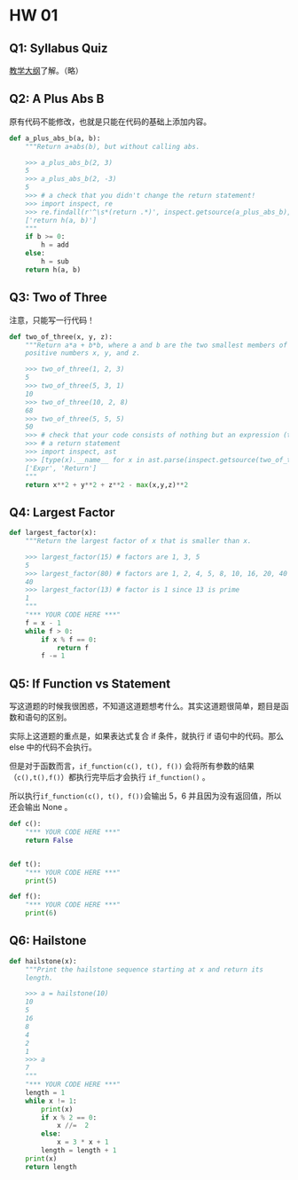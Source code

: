 # HW 01

## Q1: Syllabus Quiz

[教学大纲](https://cs61a.org/articles/about.html)了解。（略）

## Q2: A Plus Abs B

原有代码不能修改，也就是只能在代码的基础上添加内容。

```python
def a_plus_abs_b(a, b):
    """Return a+abs(b), but without calling abs.

    >>> a_plus_abs_b(2, 3)
    5
    >>> a_plus_abs_b(2, -3)
    5
    >>> # a check that you didn't change the return statement!
    >>> import inspect, re
    >>> re.findall(r'^\s*(return .*)', inspect.getsource(a_plus_abs_b), re.M)
    ['return h(a, b)']
    """
    if b >= 0:
        h = add
    else:
        h = sub
    return h(a, b)

```

## Q3: Two of Three

注意，只能写一行代码！

```python
def two_of_three(x, y, z):
    """Return a*a + b*b, where a and b are the two smallest members of the
    positive numbers x, y, and z.

    >>> two_of_three(1, 2, 3)
    5
    >>> two_of_three(5, 3, 1)
    10
    >>> two_of_three(10, 2, 8)
    68
    >>> two_of_three(5, 5, 5)
    50
    >>> # check that your code consists of nothing but an expression (this docstring)
    >>> # a return statement
    >>> import inspect, ast
    >>> [type(x).__name__ for x in ast.parse(inspect.getsource(two_of_three)).body[0].body]
    ['Expr', 'Return']
    """
    return x**2 + y**2 + z**2 - max(x,y,z)**2
```

## Q4: Largest Factor

```python
def largest_factor(x):
    """Return the largest factor of x that is smaller than x.

    >>> largest_factor(15) # factors are 1, 3, 5
    5
    >>> largest_factor(80) # factors are 1, 2, 4, 5, 8, 10, 16, 20, 40
    40
    >>> largest_factor(13) # factor is 1 since 13 is prime
    1
    """
    "*** YOUR CODE HERE ***"
    f = x - 1
    while f > 0:
        if x % f == 0:
            return f
        f -= 1
```

## Q5: If Function vs Statement

写这道题的时候我很困惑，不知道这道题想考什么。其实这道题很简单，题目是函数和语句的区别。

实际上这道题的重点是，如果表达式复合 if 条件，就执行 if 语句中的代码。那么 else 中的代码不会执行。

但是对于函数而言，`if_function(c(), t(), f())` 会将所有参数的结果（`c(),t(),f()`）都执行完毕后才会执行 `if_function()` 。

所以执行`if_function(c(), t(), f())`会输出 5，6 并且因为没有返回值，所以还会输出 None 。

```python
def c():
    "*** YOUR CODE HERE ***"
    return False


def t():
    "*** YOUR CODE HERE ***"
    print(5)

def f():
    "*** YOUR CODE HERE ***"
    print(6)
```

## Q6: Hailstone

```python
def hailstone(x):
    """Print the hailstone sequence starting at x and return its
    length.

    >>> a = hailstone(10)
    10
    5
    16
    8
    4
    2
    1
    >>> a
    7
    """
    "*** YOUR CODE HERE ***"
    length = 1
    while x != 1:
        print(x)
        if x % 2 == 0:
            x //=  2    
        else:
            x = 3 * x + 1
        length = length + 1
    print(x)            
    return length
```